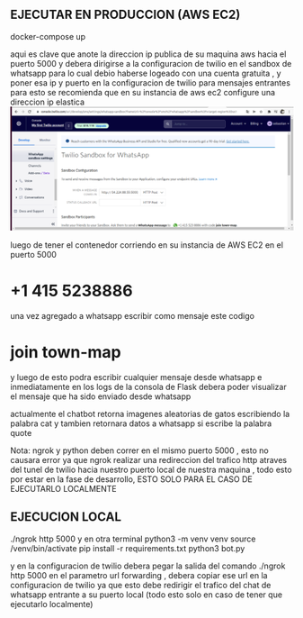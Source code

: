 
## EJECUTAR EN PRODUCCION (AWS EC2)

docker-compose up

aqui es clave que anote la direccion ip publica de su maquina aws hacia el puerto 5000 y debera dirigirse  a la configuracion de twilio en el 
sandbox de whatsapp para lo cual debio haberse logeado con una cuenta gratuita , y poner esa ip y puerto en la configuracion de twilio para mensajes entrantes
para esto se recomienda que en su instancia de aws ec2 configure una direccion ip elastica
 ![alt text](https://github.com/sebas1017/chatbot_project/blob/main/sandbox_configuration_whatsapp.png/?raw=true)


luego de tener el contenedor corriendo en su instancia de AWS EC2 en el puerto 5000 

# +1 415 5238886


una vez agregado a whatsapp escribir como mensaje este codigo

# join town-map

y luego de esto podra escribir cualquier mensaje desde whatsapp e inmediatamente en los logs de la consola de 
Flask debera poder visualizar el mensaje que ha sido enviado desde whatsapp


actualmente el chatbot retorna imagenes aleatorias de gatos escribiendo la palabra cat
y tambien retornara datos a whatsapp si escribe la palabra quote


Nota:
ngrok y python deben correr en el mismo puerto 5000 , esto no causara error ya que ngrok
realizar una redireccion del trafico http atraves del tunel de twilio  hacia nuestro puerto local
de nuestra maquina , todo esto por estar en la fase de desarrollo, ESTO SOLO PARA EL CASO DE EJECUTARLO LOCALMENTE

## EJECUCION LOCAL
./ngrok http 5000 
y en otra terminal 
python3 -m venv venv
source /venv/bin/activate
pip install -r requirements.txt
python3 bot.py

y en la configuracion de twilio debera pegar la salida del comando ./ngrok http 5000 en el parametro url forwarding , debera copiar
ese url en la configuracion de twilio ya que esto debe redirigir el trafico del chat de whatsapp entrante a su puerto local
(todo esto solo en caso de tener que ejecutarlo localmente)







